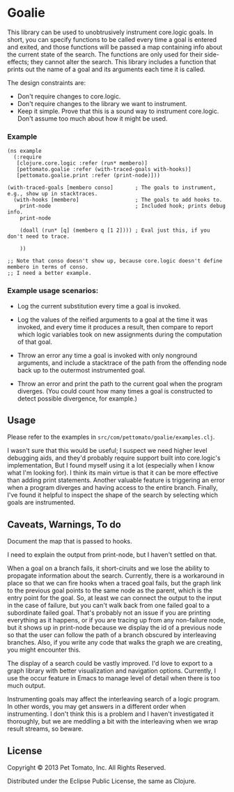 # Goalie

This library can be used to unobtrusively instrument core.logic
goals. In short, you can specify functions to be called every time a
goal is entered and exited, and those functions will be passed a map
containing info about the current state of the search. The functions
are only used for their side-effects; they cannot alter the
search. This library includes a function that prints out the name of a
goal and its arguments each time it is called.

The design constraints are:

  - Don't require changes to core.logic.
  - Don't require changes to the library we want to instrument.
  - Keep it simple. Prove that this is a sound way to instrument core.logic. Don't assume too much about how it might be used.

### Example

    (ns example
      (:require
       [clojure.core.logic :refer (run* membero)]
       [pettomato.goalie :refer (with-traced-goals with-hooks)]
       [pettomato.goalie.print :refer (print-node)]))

    (with-traced-goals [membero conso]       ; The goals to instrument, e.g., show up in stacktraces.
      (with-hooks [membero]                  ; The goals to add hooks to.
        print-node                           ; Included hook; prints debug info.
        print-node

        (doall (run* [q] (membero q [1 2]))) ; Eval just this, if you don't need to trace.

        ))

    ;; Note that conso doesn't show up, because core.logic doesn't define membero in terms of conso.
    ;; I need a better example.

### Example usage scenarios:

  - Log the current substitution every time a goal is invoked.

  - Log the values of the reified arguments to a goal at the time it
    was invoked, and every time it produces a result, then compare to
    report which logic variables took on new assignments during the
    computation of that goal.

  - Throw an error any time a goal is invoked with only nonground
    arguments, and include a stacktrace of the path from the offending
    node back up to the outermost instrumented goal.

  - Throw an error and print the path to the current goal when the
    program diverges. (You could count how many times a goal is
    constructed to detect possible divergence, for example.)

## Usage

Please refer to the examples in `src/com/pettomato/goalie/examples.clj`.

I wasn't sure that this would be useful; I suspect we need higher
level debugging aids, and they'd probably require support built into
core.logic's implementation, But I found myself using it a lot
(especially when I know what I'm looking for). I think its main virtue
is that it can be more effective than adding print statements. Another
valuable feature is triggering an error when a program diverges and
having access to the entire branch. Finally, I've found it helpful to
inspect the shape of the search by selecting which goals are
instrumented.

## Caveats, Warnings, To do

Document the map that is passed to hooks.

I need to explain the output from print-node, but I haven't settled on
that.

When a goal on a branch fails, it short-ciruits and we lose the
ability to propagate information about the search. Currently, there is
a workaround in place so that we can fire hooks when a traced goal
fails, but the graph link to the previous goal points to the same node
as the parent, which is the entry point for the goal. So, at least we
can connect the output to the input in the case of failure, but you
can't walk back from one failed goal to a subordinate failed
goal. That's probably not an issue if you are printing everything as
it happens, or if you are tracing up from any non-failure node, but it
shows up in print-node because we display the id of a previous node so
that the user can follow the path of a branch obscured by interleaving
branches. Also, if you write any code that walks the graph we are
creating, you might encounter this.

The display of a search could be vastly improved. I'd love to export
to a graph library with better visualization and navigation
options. Currently, I use the occur feature in Emacs to manage level
of detail when there is too much output.

Instrumenting goals may affect the interleaving search of a logic
program. In other words, you may get answers in a different order when
instrumenting. I don't think this is a problem and I haven't
investigated it thoroughly, but we are meddling a bit with the
interleaving when we wrap result streams, so beware.

## License

Copyright © 2013 Pet Tomato, Inc. All Rights Reserved.

Distributed under the Eclipse Public License, the same as Clojure.
